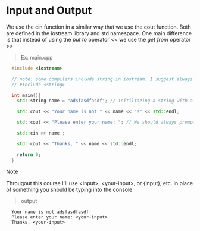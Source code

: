 # Input and Output

We use the cin function in a similar way that we use the cout function.
Both are defined in the iostream library and std namespace.
One main difference is that instead of using the *put to* operator << we use the *get from* operator >>

> Ex: main.cpp

```cpp
  #include <iostream>

  // note: some compilers include string in iostream. I suggest always including the line that's commented-out below
  // #include <string>

  int main(){
    std::string name = "adsfasdfasdf"; // initiliazing a string with a random name

    std::cout << "Your name is not " << name << "!" << std::endl;

    std::cout << "Please enter your name: "; // We should always prompt the user before using cin, so that the user knows what to do

    std::cin >> name ;

    std::cout << "Thanks, " << name << std::endl;

    return 0;
  }
```

> [!NOTE]
> Througout this course I'll use \<input\>, \<your-input\>, or {input}, etc. in place of something you should be typing into the console

> output

```console
  Your name is not adsfasdfasdf!
  Please enter your name: <your-input>
  Thanks, <your-input>
```

  
